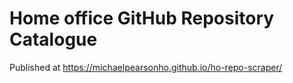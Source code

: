 # Home office GitHub Repository Catalogue

Published at <a href="https://michaelpearsonho.github.io/ho-repo-scraper/">https://michaelpearsonho.github.io/ho-repo-scraper/</a>

